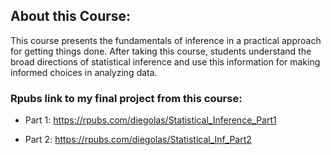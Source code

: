 ## **About this Course:**

This course presents the fundamentals of inference in a practical approach for getting things done. After taking this course, students understand the broad directions of statistical inference and use this information for making informed choices in analyzing data.

### **Rpubs link to my final project from this course:**

 - Part 1: <https://rpubs.com/diegolas/Statistical_Inference_Part1>
 
 - Part 2: <https://rpubs.com/diegolas/Statistical_Inf_Part2>
